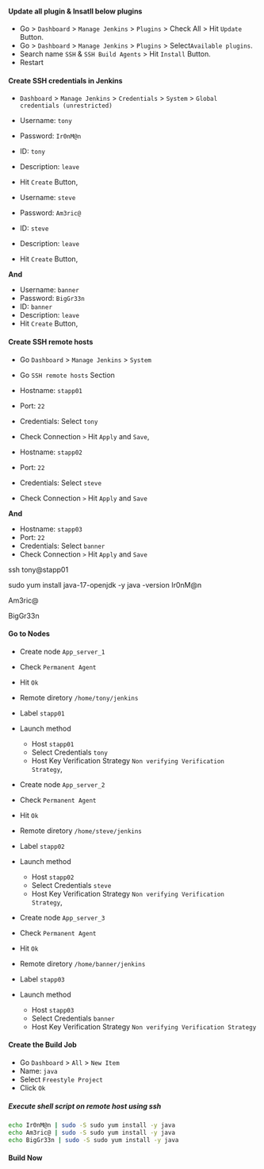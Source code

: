 #### Update all plugin & Insatll below plugins

- Go > `Dashboard` > `Manage Jenkins` > `Plugins` > Check All > Hit `Update` Button.
- Go > `Dashboard` > `Manage Jenkins` > `Plugins` > Select`Available plugins`.
- Search name `SSH` & `SSH Build Agents` > Hit `Install` Button.
- Restart

#### Create SSH credentials in Jenkins

- `Dashboard` > `Manage Jenkins` > `Credentials` > `System` > `Global credentials (unrestricted)`
- Username: `tony`
- Password: `Ir0nM@n`
- ID: `tony`
- Description: `leave`
- Hit `Create` Button,

- Username: `steve`
- Password: `Am3ric@`
- ID: `steve`
- Description: `leave`
- Hit `Create` Button,

**And**

- Username: `banner`
- Password: `BigGr33n`
- ID: `banner`
- Description: `leave`
- Hit `Create` Button,

#### Create SSH remote hosts

- Go `Dashboard` > `Manage Jenkins` > `System`
- Go `SSH remote hosts` Section
- Hostname: `stapp01`
- Port: `22`
- Credentials: Select `tony`
- Check Connection `>` Hit `Apply` and `Save`,

- Hostname: `stapp02`
- Port: `22`
- Credentials: Select `steve`
- Check Connection `>` Hit `Apply` and `Save`

**And**

- Hostname: `stapp03`
- Port: `22`
- Credentials: Select `banner`
- Check Connection `>` Hit `Apply` and `Save`



ssh tony@stapp01

sudo yum install java-17-openjdk -y
java -version
Ir0nM@n

Am3ric@

BigGr33n



#### Go to Nodes

- Create node `App_server_1`
- Check `Permanent Agent`
- Hit `Ok`
- Remote diretory `/home/tony/jenkins`
- Label `stapp01`
- Launch method
  - Host `stapp01`
  - Select Credentials `tony`
  - Host Key Verification Strategy `Non verifying Verification Strategy`,

- Create node `App_server_2`
- Check `Permanent Agent`
- Hit `Ok`
- Remote diretory `/home/steve/jenkins`
- Label `stapp02`
- Launch method
  - Host `stapp02`
  - Select Credentials `steve`
  - Host Key Verification Strategy `Non verifying Verification Strategy`,

- Create node `App_server_3`
- Check `Permanent Agent`
- Hit `Ok`
- Remote diretory `/home/banner/jenkins`
- Label `stapp03`
- Launch method
  - Host `stapp03`
  - Select Credentials `banner`
  - Host Key Verification Strategy `Non verifying Verification Strategy`

#### Create the Build Job

- Go `Dashboard` > `All` > `New Item`
- Name: `java`
- Select `Freestyle Project`
- Click `Ok`

##### Execute shell script on remote host using ssh

```bash
echo Ir0nM@n | sudo -S sudo yum install -y java
echo Am3ric@ | sudo -S sudo yum install -y java
echo BigGr33n | sudo -S sudo yum install -y java
```

#### Build Now
